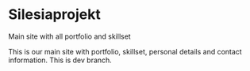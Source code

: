 # Silesiaprojekt
Main site with all portfolio and skillset

This is our main site with portfolio, skillset, personal details and contact information.
This is dev branch.